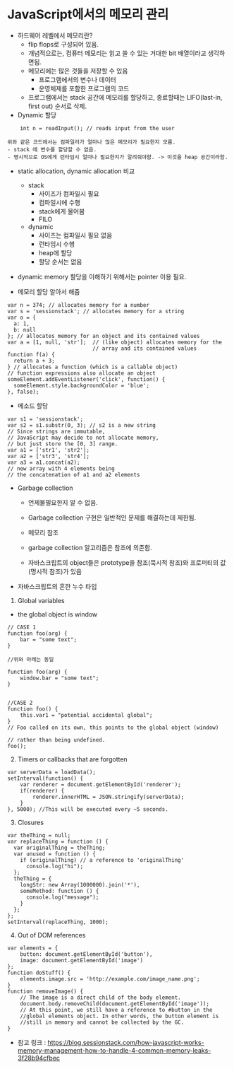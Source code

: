 # JavaScript에서의 메모리 관리

- 하드웨어 레벨에서 메모리란?
  - flip flops로 구성되어 있음.
  - 개념적으로는, 컴퓨터 메모리는 읽고 쓸 수 있는 거대한 bit 배열이라고 생각하면됨.
  - 메모리에는 많은 것들을 저장할 수 있음
    - 프로그램에서의 변수나 데이터
    - 운영체제를 포함한 프로그램의 코드
  - 프로그램에서는 stack 공간에 메모리를 할당하고, 종료할때는 LIFO(last-in, first out) 순서로 삭제.
- Dynamic 할당
~~~
	int n = readInput(); // reads input from the user
~~~
	위와 같은 코드에서는 컴파일러가 얼마나 많은 메모리가 필요한지 모름.
	- stack 에 변수를 할당할 수 없음.
	- 명시적으로 OS에게 런타임시 얼마나 필요한지가 알려줘야함. -> 이것을 heap 공간이라함.
- static allocation, dynamic allocation 비교
	- stack
		- 사이즈가 컴파일시 필요
		- 컴파일시에 수행
		- stack에게 물어봄
		- FILO
	- dynamic
		- 사이즈는 컴파일시 필요 없음
		- 런타임시 수행
		- heap에 할당
		- 할당 순서는 없음
- dynamic memory 할당을 이해하기 위해서는 pointer 이용 필요.

- 메모리 할당 알아서 해줌
~~~
var n = 374; // allocates memory for a number
var s = 'sessionstack'; // allocates memory for a string 
var o = {
  a: 1,
  b: null
}; // allocates memory for an object and its contained values
var a = [1, null, 'str'];  // (like object) allocates memory for the
                           // array and its contained values
function f(a) {
  return a + 3;
} // allocates a function (which is a callable object)
// function expressions also allocate an object
someElement.addEventListener('click', function() {
  someElement.style.backgroundColor = 'blue';
}, false);
~~~

- 메소드 할당
~~~
var s1 = 'sessionstack';
var s2 = s1.substr(0, 3); // s2 is a new string
// Since strings are immutable, 
// JavaScript may decide to not allocate memory, 
// but just store the [0, 3] range.
var a1 = ['str1', 'str2'];
var a2 = ['str3', 'str4'];
var a3 = a1.concat(a2); 
// new array with 4 elements being
// the concatenation of a1 and a2 elements
~~~
- Garbage collection
	 - 언제불필요한지 알 수 없음.
	 - Garbage collection 구현은 일반적인 문제를 해결하는데 제한됨.
	 
	 - 메모리 참조
	- garbage collection 알고리즘은 참조에 의존함.
	- 자바스크립트의 object들은 prototype을 참조(묵시적 참조)와 프로퍼티의 값(명시적 참조)가 있음
- 자바스크립트의 흔한 누수 타입
1. Global variables
-  the global object is window
~~~
// CASE 1
function foo(arg) {
    bar = "some text";
}

//위와 아래는 동일

function foo(arg) {
    window.bar = "some text";
}


//CASE 2
function foo() {
    this.var1 = "potential accidental global";
}
// Foo called on its own, this points to the global object (window)

// rather than being undefined.
foo();
~~~


2. Timers or callbacks that are forgotten
~~~
var serverData = loadData();
setInterval(function() {
    var renderer = document.getElementById('renderer');
    if(renderer) {
        renderer.innerHTML = JSON.stringify(serverData);
    }
}, 5000); //This will be executed every ~5 seconds.
~~~

3. Closures
~~~
var theThing = null;
var replaceThing = function () {
  var originalThing = theThing;
  var unused = function () {
    if (originalThing) // a reference to 'originalThing'
      console.log("hi");
  };
  theThing = {
    longStr: new Array(1000000).join('*'),
    someMethod: function () {
      console.log("message");
    }
  };
};
setInterval(replaceThing, 1000);
~~~

4. Out of DOM references

~~~
var elements = {
    button: document.getElementById('button'),
    image: document.getElementById('image')
};
function doStuff() {
    elements.image.src = 'http://example.com/image_name.png';
}
function removeImage() {
    // The image is a direct child of the body element.
    document.body.removeChild(document.getElementById('image'));
    // At this point, we still have a reference to #button in the
    //global elements object. In other words, the button element is
    //still in memory and cannot be collected by the GC.
}
~~~
	 
- 참고 링크 : https://blog.sessionstack.com/how-javascript-works-memory-management-how-to-handle-4-common-memory-leaks-3f28b94cfbec
